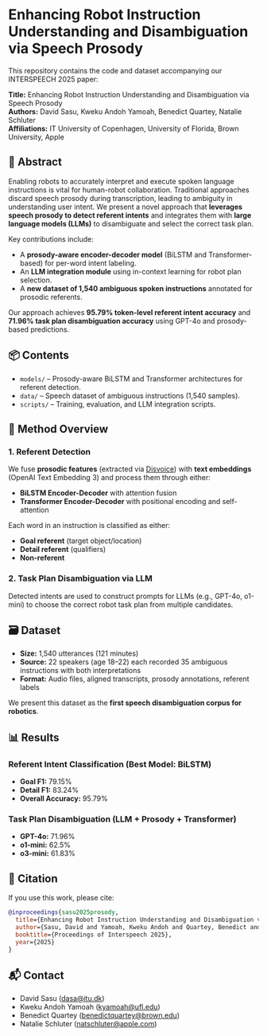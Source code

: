 # Enhancing Robot Instruction Understanding and Disambiguation via Speech Prosody

This repository contains the code and dataset accompanying our INTERSPEECH 2025 paper:

**Title:** Enhancing Robot Instruction Understanding and Disambiguation via Speech Prosody  
**Authors:** David Sasu, Kweku Andoh Yamoah, Benedict Quartey, Natalie Schluter  
**Affiliations:** IT University of Copenhagen, University of Florida, Brown University, Apple  

## 📄 Abstract

Enabling robots to accurately interpret and execute spoken language instructions is vital for human-robot collaboration. Traditional approaches discard speech prosody during transcription, leading to ambiguity in understanding user intent. We present a novel approach that **leverages speech prosody to detect referent intents** and integrates them with **large language models (LLMs)** to disambiguate and select the correct task plan.

Key contributions include:
- A **prosody-aware encoder-decoder model** (BiLSTM and Transformer-based) for per-word intent labeling.
- An **LLM integration module** using in-context learning for robot plan selection.
- A **new dataset of 1,540 ambiguous spoken instructions** annotated for prosodic referents.

Our approach achieves **95.79% token-level referent intent accuracy** and **71.96% task plan disambiguation accuracy** using GPT-4o and prosody-based predictions.

## 📦 Contents

- `models/` – Prosody-aware BiLSTM and Transformer architectures for referent detection.
- `data/` – Speech dataset of ambiguous instructions (1,540 samples).
- `scripts/` – Training, evaluation, and LLM integration scripts.

## 🧠 Method Overview

### 1. Referent Detection

We fuse **prosodic features** (extracted via [Disvoice](https://disvoice.readthedocs.io/en/latest/index.html)) with **text embeddings** (OpenAI Text Embedding 3) and process them through either:

- **BiLSTM Encoder-Decoder** with attention fusion
- **Transformer Encoder-Decoder** with positional encoding and self-attention

Each word in an instruction is classified as either:
- **Goal referent** (target object/location)
- **Detail referent** (qualifiers)
- **Non-referent**

### 2. Task Plan Disambiguation via LLM

Detected intents are used to construct prompts for LLMs (e.g., GPT-4o, o1-mini) to choose the correct robot task plan from multiple candidates.

## 🗃️ Dataset

- **Size:** 1,540 utterances (121 minutes)
- **Source:** 22 speakers (age 18–22) each recorded 35 ambiguous instructions with both interpretations
- **Format:** Audio files, aligned transcripts, prosody annotations, referent labels

We present this dataset as the **first speech disambiguation corpus for robotics**.

## 📊 Results

### Referent Intent Classification (Best Model: BiLSTM)
- **Goal F1:** 79.15%
- **Detail F1:** 83.24%
- **Overall Accuracy:** 95.79%

### Task Plan Disambiguation (LLM + Prosody + Transformer)
- **GPT-4o:** 71.96%
- **o1-mini:** 62.5%
- **o3-mini:** 61.83%

## 📢 Citation
If you use this work, please cite:
```bibtex
@inproceedings{sasu2025prosody,
  title={Enhancing Robot Instruction Understanding and Disambiguation via Speech Prosody},
  author={Sasu, David and Yamoah, Kweku Andoh and Quartey, Benedict and Schluter, Natalie},
  booktitle={Proceedings of Interspeech 2025},
  year={2025}
}
```


## 📬 Contact
- David Sasu (dasa@itu.dk)
- Kweku Andoh Yamoah (kyamoah@ufl.edu)
- Benedict Quartey (benedictquartey@brown.edu)
- Natalie Schluter (natschluter@apple.com)
